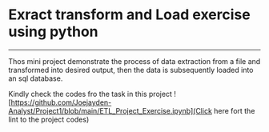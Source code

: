 # Exract transform and Load exercise using python
---
Thos mini project demonstrate the process of data extraction from a file and transformed into desired output, then the data is subsequently loaded into an sql database.

Kindly check the codes fro the task in this project ![https://github.com/Joejayden-Analyst/Project1/blob/main/ETL_Project_Exercise.ipynb](Click here fort the lint to the project codes)
